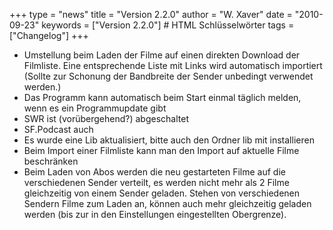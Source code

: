 +++
type = "news"
title = "Version 2.2.0"
author = "W. Xaver"
date = "2010-09-23"
keywords = ["Version 2.2.0"] # HTML Schlüsselwörter
tags = ["Changelog"]
+++

- Umstellung beim Laden der Filme auf einen direkten Download der Filmliste. Eine entsprechende Liste mit Links wird automatisch importiert (Sollte zur Schonung der Bandbreite der Sender unbedingt verwendet werden.)
- Das Programm kann automatisch beim Start einmal täglich melden, wenn es ein Programmupdate gibt
- SWR ist (vorübergehend?) abgeschaltet
- SF.Podcast auch
- Es wurde eine Lib aktualisiert, bitte auch den Ordner lib mit installieren
- Beim Import einer Filmliste kann man den Import auf aktuelle Filme beschränken
- Beim Laden von Abos werden die neu gestarteten Filme auf die verschiedenen Sender verteilt, es werden nicht mehr als 2 Filme gleichzeitig von einem Sender geladen. Stehen von verschiedenen Sendern Filme zum Laden an, können auch mehr gleichzeitig geladen werden (bis zur in den Einstellungen eingestellten Obergrenze). 